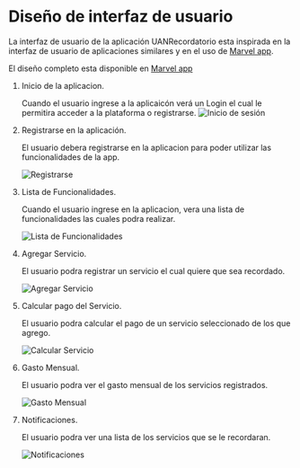 # Diseño de interfaz de usuario

La interfaz de usuario de la aplicación UANRecordatorio esta inspirada en la interfaz de usuario de
aplicaciones similares y en el uso de [Marvel app]([https://marvelapp.com/]).

El diseño completo esta disponible
en [Marvel app]([https://marvelapp.com/prototype/bdbchg1])


1. Inicio de la aplicacion.

   Cuando el usuario ingrese a la aplicaicón verá un Login el cual le permitira acceder a la plataforma o registrarse.
    ![Inicio de sesión](imagenes/login.png)
    
2. Registrarse en la aplicación.
   
   El usuario debera registrarse en la aplicacion para poder utilizar las funcionalidades de la app.
   
   ![Registrarse](imagenes/Registrar.png)
   
3. Lista de Funcionalidades.
   
   Cuando el usuario ingrese en la aplicacion, vera una lista de funcionalidades las cuales podra realizar.
   
   ![Lista de Funcionalidades](imagenes/Lista_de_Funcionalidades.png)
   
4. Agregar Servicio.
   
   El usuario podra registrar un servicio el cual quiere que sea recordado. 
   
   ![Agregar Servicio](imagenes/Agregar_Servicio.png)

5. Calcular pago del Servicio.
   
   El usuario podra calcular el pago de un servicio seleccionado de los que agrego. 
   
   ![Calcular Servicio](imagenes/Calcular_servicio.png)

6. Gasto Mensual.
   
   El usuario podra ver el gasto mensual de los servicios registrados. 
   
   ![Gasto Mensual](imagenes/Gasto_Mensual.png)

7. Notificaciones.
   
   El usuario podra ver una lista de los servicios que se le recordaran. 
   
   ![Notificaciones](imagenes/Notificaciones.png)
